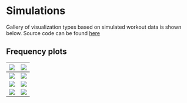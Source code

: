 # Simulations

Gallery of visualization types based on simulated workout data is shown below.
Source code can be found [here](https://github.com/TheNewThinkTank/fitness-tracker/tree/main/src/simulations/plot_frequency.py)

## Frequency plots

| <img src="https://lh3.googleusercontent.com/d/10Vgt1_9Xxz7ZuSAcw0WpMCQdSGwNy-Dj"> | <img src="https://lh3.googleusercontent.com/d/10f6Gcmk1GOsa0KKjeSEYO3tLpKXLv2uk"> |
| :----------: | :------: |
| <img src="https://lh3.googleusercontent.com/d/10WKxWKbUfcc5F_FQbHSU4v1qsR90dNWm"> | <img src="https://lh3.googleusercontent.com/d/10uxjAmzZiWqYQk7elRf5KFVjd6grCw6C"> |
| <img src="https://lh3.googleusercontent.com/d/10qkAYNAakLhHswMSA9gFjfOoiDcyae_U"> | <img src="https://lh3.googleusercontent.com/d/110nNpFue725Cly-ncgdnzPgZiZTskNFJ"> |
| <img src="https://lh3.googleusercontent.com/d/10wBQjymFBu70_NroHXcx8uJphKcztLjy"> | <img src="https://lh3.googleusercontent.com/d/110A1CifISsNpI0N0PmU9OhhxlBUHT_Zn"> |
